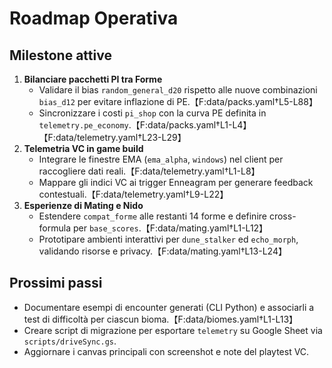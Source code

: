 # Roadmap Operativa

## Milestone attive
1. **Bilanciare pacchetti PI tra Forme**  
   - Validare il bias `random_general_d20` rispetto alle nuove combinazioni `bias_d12` per evitare inflazione di PE.【F:data/packs.yaml†L5-L88】
   - Sincronizzare i costi `pi_shop` con la curva PE definita in `telemetry.pe_economy`.【F:data/packs.yaml†L1-L4】【F:data/telemetry.yaml†L23-L29】
2. **Telemetria VC in game build**  
   - Integrare le finestre EMA (`ema_alpha`, `windows`) nel client per raccogliere dati reali.【F:data/telemetry.yaml†L1-L8】
   - Mappare gli indici VC ai trigger Enneagram per generare feedback contestuali.【F:data/telemetry.yaml†L9-L22】
3. **Esperienze di Mating e Nido**  
   - Estendere `compat_forme` alle restanti 14 forme e definire cross-formula per `base_scores`.【F:data/mating.yaml†L1-L12】
   - Prototipare ambienti interattivi per `dune_stalker` ed `echo_morph`, validando risorse e privacy.【F:data/mating.yaml†L13-L24】

## Prossimi passi
- Documentare esempi di encounter generati (CLI Python) e associarli a test di difficoltà per ciascun bioma.【F:data/biomes.yaml†L1-L13】
- Creare script di migrazione per esportare `telemetry` su Google Sheet via `scripts/driveSync.gs`.
- Aggiornare i canvas principali con screenshot e note del playtest VC.

